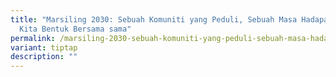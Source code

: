 ```yaml
---
title: "Marsiling 2030: Sebuah Komuniti yang Peduli, Sebuah Masa Hadapan yang
  Kita Bentuk Bersama sama"
permalink: /marsiling-2030-sebuah-komuniti-yang-peduli-sebuah-masa-hadapan-yang-kita-bentuk-bersama-sama/
variant: tiptap
description: ""
---
```

